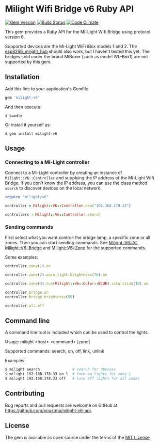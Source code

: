 # Milight Wifi Bridge v6 Ruby API

[![Gem Version](https://badge.fury.io/rb/milight-v6.svg)](https://badge.fury.io/rb/milight-v6)
[![Build Status](https://travis-ci.org/ppostma/milight-v6-api.svg?branch=master)](https://travis-ci.org/ppostma/milight-v6-api)
[![Code Climate](https://codeclimate.com/github/ppostma/milight-v6-api/badges/gpa.svg)](https://codeclimate.com/github/ppostma/milight-v6-api)

This gem provides a Ruby API for the Mi-Light Wifi Bridge using protocol version 6.

Supported devices are the Mi-Light WiFi iBox models 1 and 2. The [esp8266_milight_hub](https://github.com/sidoh/esp8266_milight_hub) should also work, but I haven't tested this yet.
The bridges sold under the brand MiBoxer (such as model WL-Box1) are not supported by this gem.

## Installation

Add this line to your application's Gemfile:

```ruby
gem 'milight-v6'
```

And then execute:

    $ bundle

Or install it yourself as:

    $ gem install milight-v6

## Usage

### Connecting to a Mi-Light controller

Connect to a Mi-Light controller by creating an instance of `Milight::V6::Controller` and supplying the IP address of the Mi-Light Wifi Bridge. If you don't know the IP address, you can use the class method `search` to discover devices on the local network.

```ruby
require "milight/v6"

controller = Milight::V6::Controller.new("192.168.178.33")

controllers = Milight::V6::Controller.search
```

### Sending commands

First select what you want control: the bridge lamp, a specific zone or all zones. Then you can start sending commands. See [Milight::V6::All](lib/milight/v6/all.rb), [Milight::V6::Bridge](lib/milight/v6/bridge.rb) and [Milight::V6::Zone](lib/milight/v6/zone.rb) for the supported commands.

Some examples:

```ruby
controller.zone(1).on

controller.zone(2).warm_light.brightness(70).on

controller.zone(3).hue(Milight::V6::Color::BLUE).saturation(10).on

controller.bridge.on
controller.bridge.brightness(50)

controller.all.off
```

## Command line

A command line tool is included which can be used to control the lights.

Usage: milight &lt;host&gt; &lt;command&gt; [zone]

Supported commands: search, on, off, link, unlink

Examples:

```bash
$ milight search               # search for devices
$ milight 192.168.178.33 on 1  # turn on lights for zone 1
$ milight 192.168.178.33 off   # turn off lights for all zones
```

## Contributing

Bug reports and pull requests are welcome on GitHub at https://github.com/ppostma/milight-v6-api.

## License

The gem is available as open source under the terms of the [MIT License](https://opensource.org/licenses/MIT).

